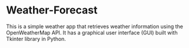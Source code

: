 # Weather-Forecast
This is a simple weather app that retrieves weather information using the OpenWeatherMap API. It has a graphical user interface (GUI) built with Tkinter library in Python.
